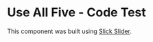 # Use All Five - Code Test

This component was built using [Slick Slider](https://kenwheeler.github.io/slick/).

